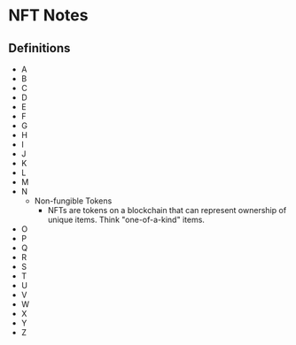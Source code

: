 # NFT Notes

## Definitions
- A
- B
- C
- D
- E
- F
- G
- H
- I
- J
- K
- L
- M
- N
    - Non-fungible Tokens
        - NFTs are tokens on a blockchain that can represent ownership of unique items. Think "one-of-a-kind" items.
- O
- P
- Q
- R
- S
- T
- U
- V
- W 
- X
- Y
- Z 
